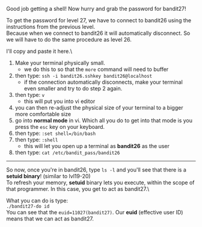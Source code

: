 Good job getting a shell! Now hurry and grab the password for bandit27!

To get the password for level 27, we have to connect to bandit26 using the instructions from the previous level.\
Because when we connect to bandit26 it will automatically disconnect.  So we will have to do the same procedure as level 26.


I'll copy and paste it here.\
1. Make your terminal physically small.
    - we do this to so that the `more` command will need to buffer
2. then type: `ssh -i bandit26.sshkey bandit26@localhost`
    - if the connection automatically disconnects, make your terminal even smaller and try to do step 2 again.
3. then type: `v`
    - this will put you into vi editor
4. you can then re-adjust the physical size of your terminal to a bigger more comfortable size
5. go into **normal mode** in vi.  Which all you do to get into that mode is you press the `esc` key on your keyboard.
6. then type: `:set shell=/bin/bash`
7. then type: `:shell`
    - this will let you open up a terminal as **bandit26** as the user
7. then type: `cat /etc/bandit_pass/bandit26`

- - -

So now, once you're in bandit26, type `ls -l` and you'll see that there is a **setuid binary**! (similar to lvl19-20)\
To refresh your memory, **setuid** binary lets you execute, within the scope of that programmer.  In this case, you get to act as bandit27.\

What you can do is type:\
`./bandit27-do id`\
You can see that the `euid=11027(bandit27)`.  Our **euid** (effective user ID) means that we can act as bandit27.


